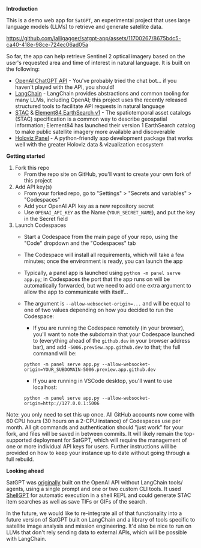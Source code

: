 **Introduction**

This is a demo web app for `SatGPT`, an experimental project that uses large language models (LLMs) to retrieve and generate satellite data.

https://github.com/lalligagger/satgpt-app/assets/11700267/8675bdc5-ca40-418e-98ce-724ec06ad05a

So far, the app can help retrieve Sentinel 2 optical imagery based on the user's requested area and time of interest in natural language. It is built on the following:

* [OpenAI ChatGPT API](https://openai.com/blog/openai-api) - You've probably tried the chat bot... if you haven't played with the API, you should!
* [LangChain](https://python.langchain.com/en/latest/index.html) - LangChain provides abstractions and common tooling for many LLMs, including OpenAI; this project uses the recently released structured tools to facilitate API requests in natural language
* [STAC](https://stacspec.org/en) & [Element84 EarthSearch v1](https://www.element84.com/blog/introducing-earth-search-v1-new-datasets-now-available) - The spatiotemporal asset catalogs (STAC) specification is a common way to describe geospatial information; Element84 has launched their version 1 EarthSearch catalog to make public satellite imagery more available and discoverable
* [Holoviz Panel](https://panel.holoviz.org/) - A python-friendly app development package that works well with the greater Holoviz data & vizualization ecosystem


**Getting started**

1) Fork this repo
    - From the repo site on GitHub, you'll want to create your own fork of this project
2) Add API key(s)
    - From your forked repo, go to "Settings" > "Secrets and variables" > "Codespaces"
    - Add your OpenAI API key as a new repository secret
    - Use `OPENAI_API_KEY` as the Name (`YOUR_SECRET_NAME`), and put the key in the Secret field
3) Launch Codespaces
    - Start a Codespace from the main page of your repo, using the "Code" dropdown and the "Codespaces" tab
    - The Codespace will install all requirements, which will take a few minutes; once the environment is ready, you can launch the app
    - Typically, a panel app is launched using `python -m panel serve app.py`; in Codespaces the port that the app runs on will be automatically forwarded, but we need to add one extra argument to allow the app to communicate with itself...
    - The argument is `--allow-websocket-origin=...` and will be equal to one of two values depending on how you decided to run the Codespace:
        - If you are running the Codespace remotely (in your browser), you'll want to note the subdomain that your Codespace launched to (everything ahead of the `github.dev` in your browser address bar), and add `-5006.preview.app.github.dev` to that; the full command will be:
        
        `python -m panel serve app.py --allow-websocket-origin=YOUR_SUBDOMAIN-5006.preview.app.github.dev`
        - If you are running in VSCode desktop, you'll want to use localhost:

        `python -m panel serve app.py --allow-websocket-origin=http://127.0.0.1:5006`

Note: you only need to set this up once. All GitHub accounts now come with 60 CPU hours (30 hours on a 2-CPU instance) of Codespaces use per month. All git commands and authentication should "just work" for your fork, and files will be saved in between commits. It will likely remain the top-supported deployment for SatGPT, which will require the management of one or more individual API keys for users. Further instructions will be provided on how to keep your instance up to date without going through a full rebuild.

**Looking ahead**

SatGPT was [originally](https://github.com/lalligagger/satgpt) built on the OpenAI API without LangChain tools/ agents, using a single prompt and one or two custom CLI tools. It used [ShellGPT](https://github.com/TheR1D/shell_gpt) for automatic execution in a shell REPL and could generate STAC item searches as well as save TIFs or GIFs of the search.

In the future, we would like to re-integrate all of that functionality into a future version of SatGPT built on LangChain and a library of tools specific to satellite image analysis and mission engineering. It'd also be nice to run on LLMs that don't rely sending data to external APIs, which will be possible with LangChain.
